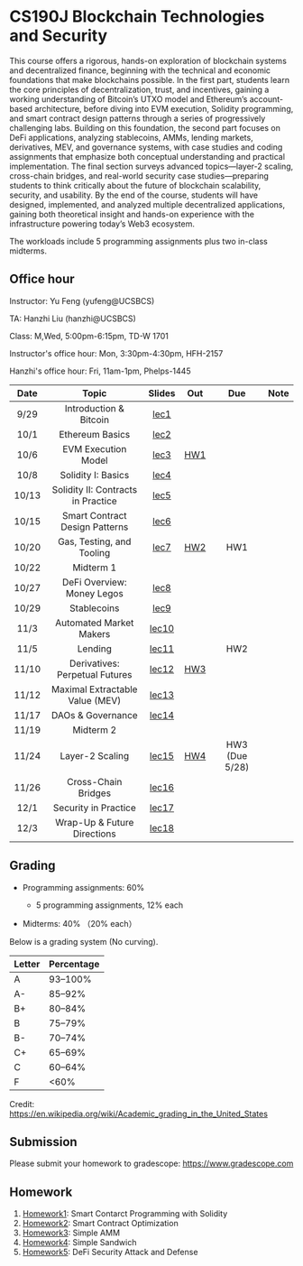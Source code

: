 # CS190J Blockchain Technologies and Security

This course offers a rigorous, hands-on exploration of blockchain systems and decentralized finance, beginning with the technical and economic foundations that make blockchains possible. In the first part, students learn the core principles of decentralization, trust, and incentives, gaining a working understanding of Bitcoin’s UTXO model and Ethereum’s account-based architecture, before diving into EVM execution, Solidity programming, and smart contract design patterns through a series of progressively challenging labs. Building on this foundation, the second part focuses on DeFi applications, analyzing stablecoins, AMMs, lending markets, derivatives, MEV, and governance systems, with case studies and coding assignments that emphasize both conceptual understanding and practical implementation. The final section surveys advanced topics—layer-2 scaling, cross-chain bridges, and real-world security case studies—preparing students to think critically about the future of blockchain scalability, security, and usability. By the end of the course, students will have designed, implemented, and analyzed multiple decentralized applications, gaining both theoretical insight and hands-on experience with the infrastructure powering today’s Web3 ecosystem.


The workloads include 5 programming assignments plus two in-class midterms.

## Office hour

Instructor: Yu Feng (yufeng@UCSBCS)

TA: Hanzhi Liu (hanzhi@UCSBCS)

Class: M,Wed, 5:00pm-6:15pm, TD-W 1701

Instructor's office hour: Mon, 3:30pm-4:30pm, HFH-2157

Hanzhi's office hour: Fri, 11am-1pm, Phelps-1445


| Date  | Topic                                         | Slides | Out | Due | Note
|:-----:|:---------------------------------------------:|:------:|:---:|:---:|:---:|
| 9/29  | Introduction & Bitcoin                                |  [lec1](lectures/lecture1.pdf)      |     |     |     |
| 10/1  | Ethereum Basics                        |  [lec2](#)      |     |     |     |
| 10/6  | EVM Execution Model |  [lec3](#)      | [HW1](#) |     |    |
| 10/8  | Solidity I: Basics |  [lec4](#)    |  |     |   |
| 10/13  | Solidity II: Contracts in Practice |  [lec5](#)   |     |     |  |
| 10/15 | Smart Contract Design Patterns |  [lec6](#)    |   |     |  |
| 10/20 |  Gas, Testing, and Tooling      |  [lec7](#)     | [HW2](#) |  HW1   |  |
| 10/22 |  Midterm 1                  |    |  |     |  |
| 10/27 |  DeFi Overview: Money Legos  |  [lec8](#)  |     | |  |
| 10/29 | Stablecoins     | [lec9](#) |    |     |  |
| 11/3 | Automated Market Makers            | [lec10](#)        |  |  | |
| 11/5 | Lending    |  [lec11](#)       |  | HW2 |  |
| 11/10  | Derivatives: Perpetual Futures                      |  [lec12](#)                      | [HW3](#) |        | |
| 11/12  |  Maximal Extractable Value (MEV)   | [lec13](#)        |  |     |  |
| 11/17  | DAOs & Governance |   [lec14](#)     |  |  | |
| 11/19  | Midterm 2 |       |     |     | |
| 11/24 | Layer-2 Scaling                       |  [lec15](#)        | [HW4](#) |  HW3 (Due 5/28)  | |
| 11/26 | Cross-Chain Bridges        |     [lec16](#)   |     |  |  |
| 12/1 | Security in Practice  |    [lec17](#)      |     |  | |
| 12/3  | Wrap-Up & Future Directions |     [lec18](#)    |     |    | |

## Grading

- Programming assignments: 60%
  - 5 programming assignments, 12% each

- Midterms: 40% （20% each）


Below is a grading system (No curving).

| Letter | Percentage |
| ------ | ---------- |
| A      | 93–100%    |
| A-     | 85–92%     |
| B+     | 80–84%     |
| B      | 75–79%     |
| B-     | 70–74%     |
| C+     | 65–69%     |
| C      | 60–64%     |
| F      | <60%       |

Credit: https://en.wikipedia.org/wiki/Academic_grading_in_the_United_States

## Submission

Please submit your homework to gradescope: https://www.gradescope.com

## Homework

1. [Homework1](#): Smart Contarct Programming with Solidity
2. [Homework2](#): Smart Contract Optimization
3. [Homework3](#): Simple AMM
4. [Homework4](#): Simple Sandwich
5. [Homework5](#): DeFi Security Attack and Defense



